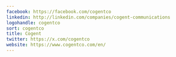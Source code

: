 ```yaml
---
facebook: https://facebook.com/cogentco
linkedin: http://linkedin.com/companies/cogent-communications
logohandle: cogentco
sort: cogentco
title: Cogent
twitter: https://x.com/cogentco
website: https://www.cogentco.com/en/
---
```

